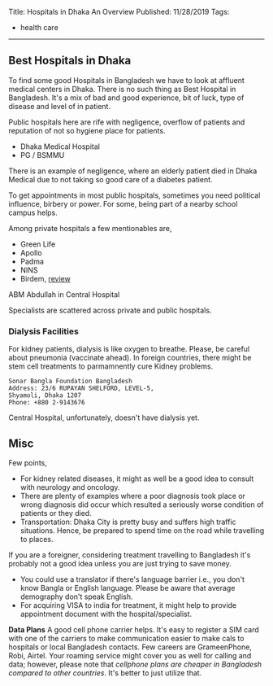 Title: Hospitals in Dhaka An Overview
Published: 11/28/2019
Tags:
  - health care
---

## Best Hospitals in Dhaka
To find some good Hospitals in Bangladesh we have to look at affluent medical centers in Dhaka. There is no such thing as Best Hospital in Bangladesh. It's a mix of bad and good experience, bit of luck, type of disease and level of in patient.

Public hospitals here are rife with negligence, overflow of patients and reputation of not so hygiene place for patients.
- Dhaka Medical Hospital
- PG / BSMMU

There is an example of negligence, where an elderly patient died in Dhaka Medical due to not taking so good care of a diabetes patient.

To get appointments in most public hospitals, sometimes you need political influence, birbery or power. For some, being part of a nearby school campus helps.

Among private hospitals a few mentionables are,
- Green Life
- Apollo
- Padma
- NINS
- Birdem, [review](medical-hospital-birdem)

ABM Abdullah in Central Hospital

Specialists are scattered across private and public hospitals.

### Dialysis Facilities
For kidney patients, dialysis is like oxygen to breathe. Please, be careful about pneumonia (vaccinate ahead). In foreign countries, there might be stem cell treatments to parmamnently cure Kidney problems.

    Sonar Bangla Foundation Bangladesh
    Address: 23/6 RUPAYAN SHELFORD, LEVEL-5,
    Shyamoli, Dhaka 1207
    Phone: +880 2-9143676

Central Hospital, unfortunately, doesn't have dialysis yet.

## Misc
Few points,
- For kidney related diseases, it might as well be a good idea to consult with neurology and oncology.
- There are plenty of examples where a poor diagnosis took place or wrong diagnosis did occur which resulted a seriously worse condition of patients or they died.
- Transportation: Dhaka City is pretty busy and suffers high traffic situations. Hence, be prepared to spend time on the road while travelling to places.

If you are a foreigner, considering treatment travelling to Bangladesh it's probably not a good idea unless you are just trying to save money.
- You could use a translator if there's language barrier i.e., you don't know Bangla or English language. Please be aware that average demography don't speak English.
- For acquiring VISA to india for treatment, it might help to provide appointment document with the hospital/specialist.

**Data Plans**
A good cell phone carrier helps. It's easy to register a SIM card with one of the carriers to make communication easier to make cals to hospitals or local Bangladesh contacts. Few careers are GrameenPhone, Robi, Airtel. Your roaming service might cover you as well for calling and data; however, please note that _cellphone plans are cheaper in Bangladesh compared to other countries_. It's better to just utilize that.
